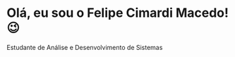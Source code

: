 # Olá, eu sou o Felipe Cimardi Macedo! 😉

Estudante de Análise e Desenvolvimento de Sistemas <br>

<!-- Aprendiz na linguagem C# -->

<!-- C# Dev -->

<!-- ![Anurag's GitHub stats](https://github-readme-stats.vercel.app/api?username=felipecmacedo&show_icons=true&theme=synthwave) -->

<!-- ![Snake animation](https://github.com/felipecmacedo/felipecmacedo/blob/output/github-contribution-grid-snake.svg) -->

<!--
**felipecmacedo/felipecmacedo** is a ✨ _special_ ✨ repository because its `README.md` (this file) appears on your GitHub profile.

Here are some ideas to get you started:

- 🔭 I’m currently working on ...
- 🌱 I’m currently learning ...
- 👯 I’m looking to collaborate on ...
- 🤔 I’m looking for help with ...
- 💬 Ask me about ...
- 📫 How to reach me: ...
- 😄 Pronouns: ...
- ⚡ Fun fact: ...
-->
